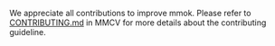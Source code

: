 We appreciate all contributions to improve mmok. Please refer to [CONTRIBUTING.md](https://github.com/open-mmlab/mmcv/blob/master/CONTRIBUTING.md) in MMCV for more details about the contributing guideline.
